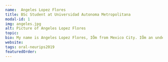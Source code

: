 ```yaml
---
name:  Angeles Lopez Flores
title: BSc Student at Universidad Autonoma Metropolitana
modal-id: 1
img: angeles.jpg   
alt: Picture of Angeles Lopez Flores
topic: 
bio: My name is Angeles Lopez Flores, IÕm from Mexico City. IÕm an undergraduate student in the program of Information Technologies at the Universidad Autonoma Metropolitana Campus Cuajimalpa. My main interests are related to Natural Language Processing and Machine Learning.
website: 
tags: oral-neurips2019
featuredOrder: 
---
```

